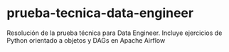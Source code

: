 # prueba-tecnica-data-engineer
Resolución de la prueba técnica para Data Engineer. Incluye ejercicios de Python orientado a objetos y DAGs en Apache Airflow